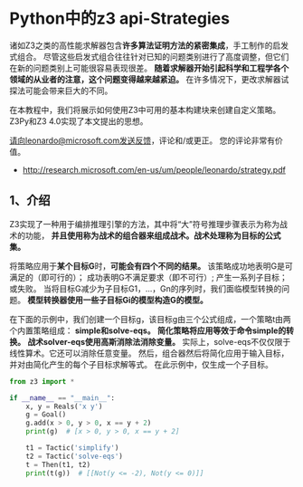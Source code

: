 # Python中的z3 api-Strategies

诸如Z3之类的高性能求解器包含**许多算法证明方法的紧密集成**，手工制作的启发式组合。 
尽管这些启发式组合往往针对已知的问题类别进行了高度调整，但它们在新的问题类别上可能很容易表现很差。 **随着求解器开始引起科学和工程学各个领域的从业者的注意，这个问题变得越来越紧迫。** 
在许多情况下，更改求解器试探法可能会带来巨大的不同。

在本教程中，我们将展示如何使用Z3中可用的基本构建块来创建自定义策略。 
Z3Py和Z3 4.0实现了本文提出的思想。

请向leonardo@microsoft.com发送反馈，评论和/或更正。 您的评论非常有价值。

- http://research.microsoft.com/en-us/um/people/leonardo/strategy.pdf

## 1、介绍

Z3实现了一种用于编排推理引擎的方法，其中将“大”符号推理步骤表示为称为战术的功能，
**并且使用称为战术的组合器来组成战术。战术处理称为目标的公式集。**

将策略应用于**某个目标G**时，**可能会有四个不同的结果。**
该策略成功地表明G是可满足的（即可行的）；
成功表明G不满足要求（即不可行）;
产生一系列子目标；
或失败。
当将目标G减少为子目标G1，...，Gn的序列时，我们面临模型转换的问题。
**模型转换器使用一些子目标Gi的模型构造G的模型。**

在下面的示例中，我们创建一个目标g，该目标g由三个公式组成，一个策略t由两个内置策略组成：
**simple和solve-eqs。**
**简化策略将应用等效于命令simple的转换。**
**战术solver-eqs使用高斯消除法消除变量。**
实际上，solve-eqs不仅仅限于线性算术。它还可以消除任意变量。
然后，组合器然后将简化应用于输入目标，并对由简化产生的每个子目标求解等式。
在此示例中，仅生成一个子目标。

```python
from z3 import *

if __name__ == "__main__":
    x, y = Reals('x y')
    g = Goal()
    g.add(x > 0, y > 0, x == y + 2)
    print(g)  # [x > 0, y > 0, x == y + 2]

    t1 = Tactic('simplify')
    t2 = Tactic('solve-eqs')
    t = Then(t1, t2)
    print(t(g))  # [[Not(y <= -2), Not(y <= 0)]]

```

